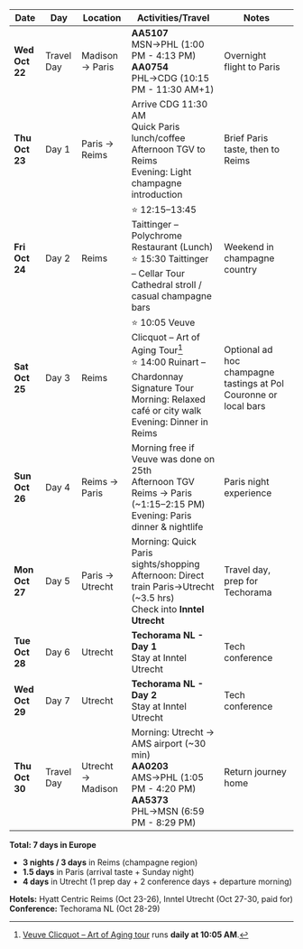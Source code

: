 | Date | Day | Location | Activities/Travel | Notes |
|------|-----|----------|------------------|-------|
| **Wed Oct 22** | Travel Day | Madison → Paris | **AA5107** MSN→PHL (1:00 PM - 4:13 PM)<br>**AA0754** PHL→CDG (10:15 PM - 11:30 AM+1) | Overnight flight to Paris |
| **Thu Oct 23** | Day 1 | Paris → Reims | Arrive CDG 11:30 AM<br>Quick Paris lunch/coffee<br>Afternoon TGV to Reims<br>Evening: Light champagne introduction | Brief Paris taste, then to Reims |
| **Fri Oct 24** | Day 2 | Reims | ⭐ 12:15–13:45 Taittinger – Polychrome Restaurant (Lunch)<br>⭐ 15:30 Taittinger – Cellar Tour<br>Cathedral stroll / casual champagne bars | Weekend in champagne country |
| **Sat Oct 25** | Day 3 | Reims | ⭐ 10:05 Veuve Clicquot – Art of Aging Tour[^1]<br>⭐ 14:00 Ruinart – Chardonnay Signature Tour<br>Morning: Relaxed café or city walk<br>Evening: Dinner in Reims | Optional ad hoc champagne tastings at Pol Couronne or local bars |
| **Sun Oct 26** | Day 4 | Reims → Paris | Morning free if Veuve was done on 25th<br>Afternoon TGV Reims → Paris (~1:15–2:15 PM)<br>Evening: Paris dinner & nightlife | Paris night experience |
| **Mon Oct 27** | Day 5 | Paris → Utrecht | Morning: Quick Paris sights/shopping<br>Afternoon: Direct train Paris→Utrecht (~3.5 hrs)<br>Check into **Inntel Utrecht** | Travel day, prep for Techorama |
| **Tue Oct 28** | Day 6 | Utrecht | **Techorama NL - Day 1**<br>Stay at Inntel Utrecht | Tech conference |
| **Wed Oct 29** | Day 7 | Utrecht | **Techorama NL - Day 2**<br>Stay at Inntel Utrecht | Tech conference |
| **Thu Oct 30** | Travel Day | Utrecht → Madison | Morning: Utrecht → AMS airport (~30 min)<br>**AA0203** AMS→PHL (1:05 PM - 4:20 PM)<br>**AA5373** PHL→MSN (6:59 PM - 8:29 PM) | Return journey home |

**Total: 7 days in Europe**
- **3 nights / 3 days** in Reims (champagne region)
- **1.5 days** in Paris (arrival taste + Sunday night)  
- **4 days** in Utrecht (1 prep day + 2 conference days + departure morning)

**Hotels:** Hyatt Centric Reims (Oct 23-26), Inntel Utrecht (Oct 27-30, paid for)  
**Conference:** Techorama NL (Oct 28-29)

[^1]: [Veuve Clicquot – Art of Aging tour](https://www.veuveclicquot.com/en-us/visit_us_the_art_of_aging.html) runs **daily at 10:05 AM**.
